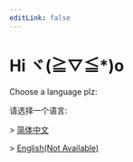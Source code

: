 ```yaml
---
editLink: false
---
```

# Hi ヾ(≧▽≦*)o 
Choose a language plz:

请选择一个语言:

\> [简体中文](/cn)

\> [English(Not Available)](/en)